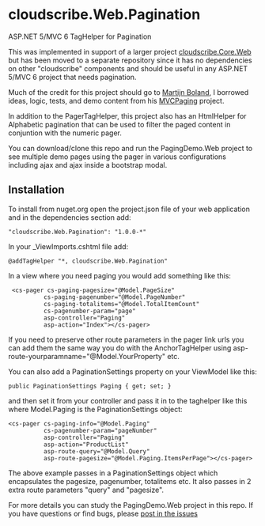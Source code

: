 # cloudscribe.Web.Pagination
ASP.NET 5/MVC 6 TagHelper for Pagination

This was implemented in support of a larger project [cloudscribe.Core.Web](https://github.com/joeaudette/cloudscribe/) but has been moved to a separate repository since it has no dependencies on other "cloudscribe" components and should be useful in any ASP.NET 5/MVC 6 project that needs pagination.

Much of the credit for this project should go to [Martijn Boland](https://github.com/martijnboland), I borrowed ideas, logic, tests, and demo content from his [MVCPaging](https://github.com/martijnboland/MvcPaging) project.

In addition to the PagerTagHelper, this project also has an HtmlHelper for Alphabetic pagination that can be used to filter the paged content in conjuntion with the numeric pager.

You can download/clone this repo and run the PagingDemo.Web project to see multiple demo pages using the pager in various configurations including ajax and ajax inside a bootstrap modal.

## Installation

To install from nuget.org open the project.json file of your web application and in the dependencies section add:

    "cloudscribe.Web.Pagination": "1.0.0-*"
    
In your _ViewImports.cshtml file add:

    @addTagHelper "*, cloudscribe.Web.Pagination"

In a view where you need paging you would add something like this:

     <cs-pager cs-paging-pagesize="@Model.PageSize"
              cs-paging-pagenumber="@Model.PageNumber"
              cs-paging-totalitems="@Model.TotalItemCount"
              cs-pagenumber-param="page"
              asp-controller="Paging"
              asp-action="Index"></cs-pager>

If you need to preserve other route parameters in the pager link urls you can add them the same way you do with the AnchorTagHelper using asp-route-yourparamname="@Model.YourProperty" etc.

You can also add a PaginationSettings property on your ViewModel like this:

    public PaginationSettings Paging { get; set; }

and then set it from your controller and pass it in to the taghelper like this where Model.Paging is the PaginationSettings object:

    <cs-pager cs-paging-info="@Model.Paging" 
              cs-pagenumber-param="pageNumber"
              asp-controller="Paging"
              asp-action="ProductList" 
              asp-route-query="@Model.Query"
              asp-route-pagesize="@Model.Paging.ItemsPerPage"></cs-pager>
  
The above example passes in a PaginationSettings object which encapsulates the pagesize, pagenumber, totalitems etc. It also passes in 2 extra route parameters "query" and "pagesize".

For more details you can study the PagingDemo.Web project in this repo. If you have questions or find bugs, please [post in the issues](https://github.com/joeaudette/cloudscribe.Web.Pagination/issues)
